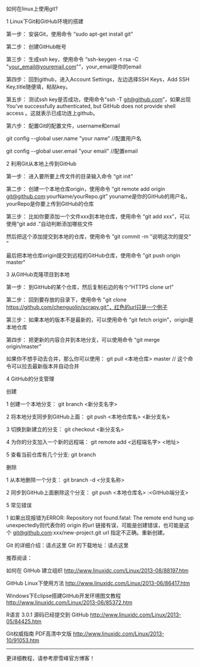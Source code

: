 如何在linux上使用git?

1 Linux下Git和GitHub环境的搭建

第一步： 安装Git，使用命令 “sudo apt-get install git”

第二步： 创建GitHub帐号

第三步： 生成ssh key，使用命令 “ssh-keygen -t rsa -C "your_email@youremail.com"”，your_email是你的email

第四步： 回到github，进入Account Settings，左边选择SSH Keys，Add SSH Key,title随便填，粘贴key。

第五步： 测试ssh key是否成功，使用命令“ssh -T git@github.com”，如果出现You’ve successfully authenticated, but GitHub does not provide shell access 。这就表示已成功连上github。

第六步： 配置Git的配置文件，username和email

git config --global user.name "your name" //配置用户名

git config --global user.email "your email" //配置email

 

2 利用Git从本地上传到GitHub

第一步： 进入要所要上传文件的目录输入命令 “git init”

第二步： 创建一个本地仓库origin，使用命令 “git remote add origin git@github.com:yourName/yourRepo.git”
youname是你的GitHub的用户名，yourRepo是你要上传到GitHub的仓库

第三步： 比如你要添加一个文件xxx到本地仓库，使用命令 “git add xxx”，可以使用“git add .”自动判断添加哪些文件

然后把这个添加提交到本地的仓库，使用命令 ”git commit -m ”说明这次的提交“ “

最后把本地仓库origin提交到远程的GitHub仓库，使用命令 ”git push origin master“

 

3 从GitHub克隆项目到本地

第一步： 到GitHub的某个仓库，然后复制右边的有个“HTTPS clone url”

第二步： 回到要存放的目录下，使用命令 "git clone https://github.com/chenguolin/scrapy.git"，红色的url只是一个例子

第三步： 如果本地的版本不是最新的，可以使用命令 “git fetch origin”，origin是本地仓库

第四步： 把更新的内容合并到本地分支，可以使用命令 “git merge origin/master”

 

如果你不想手动去合并，那么你可以使用： git pull <本地仓库> master // 这个命令可以拉去最新版本并自动合并

 

4 GitHub的分支管理

创建

1 创建一个本地分支： git branch <新分支名字>

2 将本地分支同步到GitHub上面： git push <本地仓库名> <新分支名>

3 切换到新建立的分支： git checkout <新分支名>

4 为你的分支加入一个新的远程端： git remote add <远程端名字> <地址>

5 查看当前仓库有几个分支: git branch

删除

1 从本地删除一个分支： git branch -d <分支名称>

2 同步到GitHub上面删除这个分支： git push <本地仓库名> :<GitHub端分支>

 

5 常见错误

1 如果出现报错为ERROR: Repository not found.fatal: The remote end hung up unexpectedly则代表你的 origin 的url 链接有误，可能是创建错误，也可能是这个 git@github.com:xxx/new-project.git url 指定不正确。重新创建。

Git 的详细介绍：请点这里
Git 的下载地址：请点这里

推荐阅读：

如何在 GitHub 建立组织 http://www.linuxidc.com/Linux/2013-08/88197.htm

GitHub Linux下使用方法 http://www.linuxidc.com/Linux/2013-06/86417.htm

Windows下Eclipse搭建GitHub开发环境图文教程 http://www.linuxidc.com/Linux/2013-06/85372.htm

R语言 3.0.1 源码已经提交到 GitHub http://www.linuxidc.com/Linux/2013-05/84425.htm

Git权威指南 PDF高清中文版 http://www.linuxidc.com/Linux/2013-10/91053.htm

--------------------------------------------------------------------------------
更详细教程，请参考廖雪峰官方博客！





